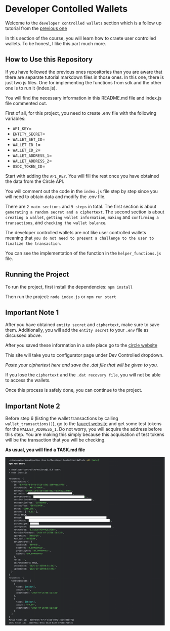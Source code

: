 # Developer Contolled Wallets

Welcome to the `developer controlled wallets` section which is a follow up tutorial from the [previous one](https://github.com/SimonYuvarlak/Gas-Station.git)

In this section of the course, you will learn how to craete user controlled wallets. To be honest, I like this part much more.

## How to Use this Repository

If you have followed the previous ones repositories than you are aware that there are separate tutorial markdown files in those ones. In this one, there is just two js files. One for implementing the functions from sdk and the other one is to run it (index.js).

You will find the necessary information in this README.md file and index.js file commented out.

First of all, for this project, you need to create .env file with the following variables:

- `API_KEY`=
- `ENTITY_SECRET`=
- `WALLET_SET_ID`=
- `WALLET_ID_1`=
- `WALLET_ID_2`=
- `WALLET_ADDRESS_1`=
- `WALLET_ADDRESS_2`=
- `USDC_TOKEN_ID`=

Start with adding the `API_KEY`.
You will fill the rest once you have obtained the data from the Circle API.

You will comment out the code in the `index.js` file step by step since you will need to obtain data and modify the .env file.

There are `2 main sections` and `9 steps` in total.
The first section is about `generating a random secret and a ciphertext`.
The second section is about `creating a wallet`, `getting wallet information`, `making` and
`confirming a transactions`, and `checking the wallet balance`.

The developer controlled wallets are not like user controlled wallets meaning that `you do not
need to present a challenge to the user to finalize the transaction`.

You can see the implementation of the function in the `helper_functions.js` file.

## Running the Project

To run the project, first install the dependencies:
`npm install`

Then run the project:
`node index.js`
or
`npm run start`

## Important Note 1

After you have obtained `entity secret` and `ciphertext`, make sure to save them.
Additionally, you will add the `entity secret` to your `.env` file as discussed above.

After you saved these information in a safe place go to the [circle website](https://console.circle.com/wallets/dev/configurator)

This site will take you to configurator page under Dev Controlled dropdown.

_Paste your ciphertext here and save the .dat file that will be given to you._

If you lose the `ciphertext` and the `.dat recovery file`, you will not be able to access the wallets.

Once this process is safely done, you can continue to the project.

## Important Note 2

Before step 6 (listing the wallet transactions by calling `wallet_transactions()`), go to the [faucet website](https://faucet.circle.com/) and get some test tokens for the `WALLET_ADDRESS_1`. Do not worry, you will acquire the address before this step. You are making this simply because this acquisation of test tokens will be the transaction that you will be checking.

**As usual, you will find a TASK.md file**

![success_transaction_screenshot](screenshot.png)
